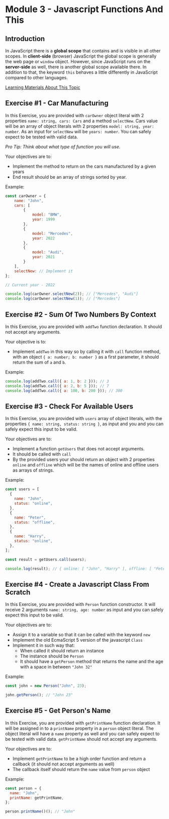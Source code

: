 # Module 3 - Javascript Functions And This

## Introduction

In JavaScript there is a **global scope** that contains and is visible in all other scopes. In **client-side** (browser) JavaScript the global scope is generally the web page or `window` object. However, since JavaScript runs on the **server-side** as well, there is another global scope available there. In addition to that, the keyword `this` behaves a little differently in JavaScript compared to other languages.

[Learning Materials About This Topic](https://www.notion.so/mkit/JavaScript-Functions-and-this-8d8513ed71c54bf4ab6b716ce936f7de)

## Exercise #1 - Car Manufacturing

In this Exercise, you are provided with `carOwner` object literal with 2 properties `name: string, cars: Cars` and a method `selectNew`. Cars value will be an array of object literals with 2 properties `model: string, year: number`. As an input for `selectNew` will be `years: number`. You can safely expect to be tested with valid data.

_Pro Tip: Think about what type of function you will use._

Your objectives are to:

- Implement the method to return on the cars manufactured by a given years
- End result should be an array of strings sorted by year.

Example:

```javascript
const carOwner = {
    name: "John",
    cars: [
        {
            model: "BMW",
            year: 1999
        },
        {
            model: "Mercedes",
            year: 2022
        },
        {
            model: "Audi",
            year: 2021
        }
    ],
    selectNew: // Implement it
};

// Current year - 2022

console.log(carOwner.selectNew(2)); // ["Mercedes", "Audi"]
console.log(carOwner.selectNew(1)); // ["Mercedes"]
```

## Exercise #2 - Sum Of Two Numbers By Context

In this Exercise, you are provided with `addTwo` function declaration. It should not accept any arguments.

Your objective is to:

- Implement `addTwo` in this way so by calling it with `call` function method, with an object `{ a: number; b: number }` as a first parameter, it should return the sum of `a` and `b`.

Example:

```javascript
console.log(addTwo.call({ a: 1, b: 2 })); // 3
console.log(addTwo.call({ a: 2, b: 5 })); // 7
console.log(addTwo.call({ a: 100, b: 200 })); // 300
```

## Exercise #3 - Check For Available Users

In this Exercise, you are provided with `users` array of object literals, with the properties `{ name: string, status: string }`, as input and you and you can safely expect this input to be valid.

Your objectives are to:

- Implement a function `getUsers` that does not accept arguments.
- It should be called with `call`
- By the provided users your should return an object with 2 properties `online` and `offline` which will be the names of online and offline users as arrays of strings.

Example:

```javascript
const users = [
  {
    name: "John",
    status: "online",
  },
  {
    name: "Peter",
    status: "offline",
  },
  {
    name: "Harry",
    status: "online",
  },
];

const result = getUsers.call(users);

console.log(result); // { online: [ "John", "Harry" ], offline: [ "Peter" ] }
```

## Exercise #4 - Create a Javascript Class From Scratch

In this Exercise, you are provided with `Person` function constructor. It will receive 2 arguments `name: string, age: number` as input and you can safely expect this input to be valid.

Your objectives are to:

- Assign it to a variable so that it can be called with the keyword `new`
- Implement the old EcmaScript 5 version of the javascript `Class`
- Implement it in such way that:
  - When called it should return an instance
  - The instance should be `Person`
  - It should have a `getPerson` method that returns the name and the age with a space in between `"John 32"`

Example:

```javascript
const john = new Person("John", 23);

john.getPerson(); // "John 23"
```

## Exercise #5 - Get Person's Name

In this Exercise, you are provided with `getPrintName` function declaration. It will be assigned in to a `printName` property in a `person` object literal. The object literal will have a `name` property as well and you can safely expect to be tested with valid data. `getPrintName` should not accept any arguments.

Your objectives are to:

- Implement `getPrintName` to be a high order function and return a callback (it should not accept arguments as well)
- The callback itself should return the `name` value from `person` object

Example:

```javascript
const person = {
  name: "John",
  printName: getPrintName,
};

person.printName()(); // "John"
```
